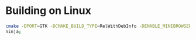 
# Building on Linux

```bash
cmake -DPORT=GTK -DCMAKE_BUILD_TYPE=RelWithDebInfo -DENABLE_MINIBROWSER=ON -GNinja;
ninja;
```
